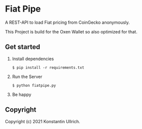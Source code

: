 # Fiat Pipe
A REST-API to load Fiat pricing from CoinGecko anonymously.

This Project is build for the Oxen Wallet so also optimized for that.  

## Get started

1. Install dependencies
    ```
    $ pip install -r requirements.txt
    ```

2. Run the Server
    ```
    $ python fiatpipe.py
    ```
   
3. Be happy

## Copyright
Copyright (c) 2021 Konstantin Ullrich.